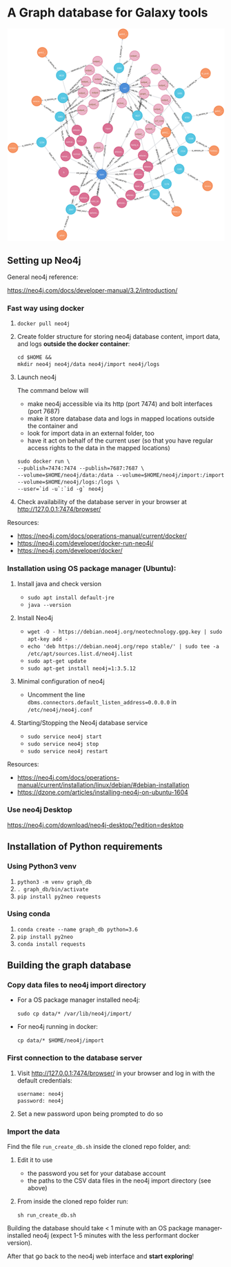 # A Graph database for Galaxy tools

![](example_graph.png)

## Setting up Neo4j

General neo4j reference:

https://neo4j.com/docs/developer-manual/3.2/introduction/

### Fast way using docker

1. `docker pull neo4j`

2. Create folder structure for storing neo4j database content, import data, and logs **outside the docker container**:
   ```
   cd $HOME &&
   mkdir neo4j neo4j/data neo4j/import neo4j/logs
   ```

3. Launch neo4j

   The command below will
   - make neo4j accessible via its http (port 7474) and bolt interfaces (port 7687)
   - make it store database data and logs in mapped locations outside the container and
   - look for import data in an external folder, too
   - have it act on behalf of the current user (so that you have regular access rights to the data in the mapped locations)
   
   ```
   sudo docker run \
   --publish=7474:7474 --publish=7687:7687 \
   --volume=$HOME/neo4j/data:/data --volume=$HOME/neo4j/import:/import --volume=$HOME/neo4j/logs:/logs \
   --user=`id -u`:`id -g` neo4j
   ```

4. Check availability of the database server in your browser at
   http://127.0.0.1:7474/browser/
   
Resources:
- https://neo4j.com/docs/operations-manual/current/docker/
- https://neo4j.com/developer/docker-run-neo4j/
- https://neo4j.com/developer/docker/

### Installation using OS package manager (Ubuntu):

1. Install java and check version
   - `sudo apt install default-jre`
   - `java --version`

2. Install Neo4j
   - `wget -O - https://debian.neo4j.org/neotechnology.gpg.key | sudo apt-key add -`
   - `echo 'deb https://debian.neo4j.org/repo stable/' | sudo tee -a /etc/apt/sources.list.d/neo4j.list`
   - `sudo apt-get update`
   - `sudo apt-get install neo4j=1:3.5.12`

3. Minimal configuration of neo4j
   - Uncomment the line `dbms.connectors.default_listen_address=0.0.0.0` in `/etc/neo4j/neo4j.conf`

4. Starting/Stopping the Neo4j database service
   - `sudo service neo4j start`
   - `sudo service neo4j stop`
   - `sudo service neo4j restart`

Resources:
- https://neo4j.com/docs/operations-manual/current/installation/linux/debian/#debian-installation
- https://dzone.com/articles/installing-neo4j-on-ubuntu-1604

### Use neo4j Desktop

https://neo4j.com/download/neo4j-desktop/?edition=desktop


## Installation of Python requirements

### Using Python3 venv
1. `python3 -m venv graph_db`
2. `. graph_db/bin/activate`
3. `pip install py2neo requests`

### Using conda
1. `conda create --name graph_db python=3.6`
2. `pip install py2neo`
3. `conda install requests`

## Building the graph database

### Copy data files to neo4j import directory
- For a OS package manager installed neo4j:
   
  `sudo cp data/* /var/lib/neo4j/import/`
      
- For neo4j running in docker:
   
  `cp data/* $HOME/neo4j/import`

### First connection to the database server
1. Visit http://127.0.0.1:7474/browser/ in your browser and log in with the default credentials:
   ```
   username: neo4j
   password: neo4j
   ```
     
2. Set a new password upon being prompted to do so
   
### Import the data
Find the file `run_create_db.sh` inside the cloned repo folder, and:

1. Edit it to use
   - the password you set for your database account
   - the paths to the CSV data files in the neo4j import directory (see above)
   
2. From inside the cloned repo folder run:
   
   `sh run_create_db.sh`

Building the database should take < 1 minute with an OS package manager-installed neo4j
(expect 1-5 minutes with the less performant docker version).

After that go back to the neo4j web interface and **start exploring**!
